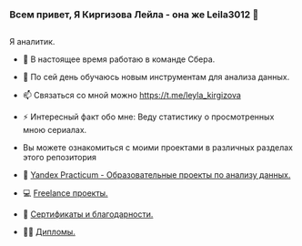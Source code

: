 ### Всем привет, Я Киргизова Лейла - она же Leila3012  👋

##
Я аналитик.



- 🔭 В настоящее время работаю в команде Сбера.
- 🌱 По сей день обучаюсь новым инструментам для анализа данных.
- 📫 Связаться со мной можно https://t.me/leyla_kirgizova
- ⚡ Интересный факт обо мне: Веду статистику о просмотренных мною сериалах.

-  Вы можете ознакомиться с моими проектами в различных разделах этого репозитория 
 
- 🏦  <a href="https://github.com/Leila3012/yandex_practicum/blob/2f8030bd8b3aa274fb56a45836e74afbe426ec87/README.md" target="_blank"> Yandex Practicum - Образовательные проекты по анализу данных.</a>
- 💻 <a href="">Freelance проекты.</a>
- 📃 <a href="https://github.com/Leila3012/cert" target="_blank">Сертификаты и благодарности.</a>
- 🧑‍💻 <a href="" target="_blank"> Дипломы.</a>
